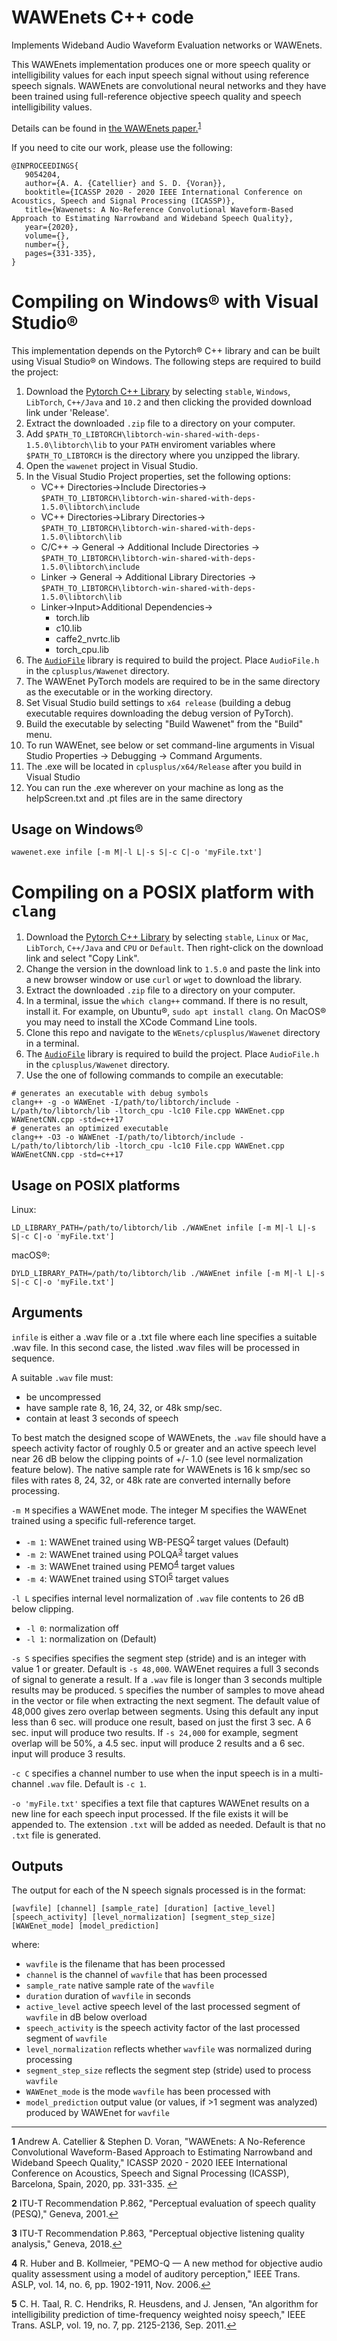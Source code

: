# WAWEnets C++ code

Implements Wideband Audio Waveform Evaluation networks or WAWEnets.

This WAWEnets implementation produces one or more speech quality or intelligibility values for each input speech signal without using reference speech signals.
WAWEnets are convolutional neural networks and they have been trained using full-reference objective speech quality and speech intelligibility values.

Details can be found in <a href="https://www.its.bldrdoc.gov/publications/3242.aspx" target="_blank">the WAWEnets paper.</a><sup id="wawenets">[1](#f1)</sup>

If you need to cite our work, please use the following:

```
@INPROCEEDINGS{
   9054204,
   author={A. A. {Catellier} and S. D. {Voran}},
   booktitle={ICASSP 2020 - 2020 IEEE International Conference on Acoustics, Speech and Signal Processing (ICASSP)},
   title={Wawenets: A No-Reference Convolutional Waveform-Based Approach to Estimating Narrowband and Wideband Speech Quality},
   year={2020},
   volume={},
   number={},
   pages={331-335},
}
```

# Compiling on Windows® with Visual Studio®

This implementation depends on the Pytorch® C++ library and can be  built using Visual Studio® on Windows. The following steps are required to build the project:

1. Download the [Pytorch C++ Library](https://pytorch.org/get-started/locally/) by selecting `stable`, `Windows`, `LibTorch`, `C++/Java` and `10.2` and then clicking the provided download link under 'Release'.
2. Extract the downloaded `.zip` file to a directory on your computer.
3. Add `$PATH_TO_LIBTORCH\libtorch-win-shared-with-deps-1.5.0\libtorch\lib` to your `PATH` enviroment variables where `$PATH_TO_LIBTORCH` is the directory where you unzipped the library.
4. Open the `wawenet` project in Visual Studio.
5. In the Visual Studio Project properties, set the following options:
    - VC++ Directories->Include Directories-> `$PATH_TO_LIBTORCH\libtorch-win-shared-with-deps-1.5.0\libtorch\include`
    - VC++ Directories->Library Directories-> `$PATH_TO_LIBTORCH\libtorch-win-shared-with-deps-1.5.0\libtorch\lib`
    - C/C++ -> General -> Additional Include Directories -> `$PATH_TO_LIBTORCH\libtorch-win-shared-with-deps-1.5.0\libtorch\include`
    - Linker -> General -> Additional Library Directories -> `$PATH_TO_LIBTORCH\libtorch-win-shared-with-deps-1.5.0\libtorch\lib`
    - Linker->Input>Additional Dependencies->
        - torch.lib
        - c10.lib
        - caffe2_nvrtc.lib
        - torch_cpu.lib
6. The [`AudioFile`](https://github.com/adamstark/AudioFile) library is required to build the project. Place `AudioFile.h` in the `cplusplus/Wawenet` directory.
7. The WAWEnet PyTorch models are required to be in the same directory as the executable or in the working directory.
8. Set Visual Studio build settings to `x64 release` (building a debug executable requires downloading the debug version of PyTorch).
9. Build the executable by selecting "Build Wawenet" from the "Build" menu.
10. To run WAWEnet, see below or set command-line arguments in Visual Studio Properties -> Debugging -> Command Arguments.
11. The .exe will be located in `cplusplus/x64/Release` after you build in Visual Studio
12. You can run the .exe wherever on your machine as long as the helpScreen.txt and .pt files are in the same directory

## Usage on Windows®

```
wawenet.exe infile [-m M|-l L|-s S|-c C|-o 'myFile.txt']
```

# Compiling on a POSIX platform with `clang`

1. Download the [Pytorch C++ Library](https://pytorch.org/get-started/locally/) by selecting `stable`, `Linux` or `Mac`, `LibTorch`, `C++/Java` and `CPU` or `Default`. Then right-click on the download link and select "Copy Link".
2. Change the version in the download link to `1.5.0` and paste the link into a new browser window or use `curl` or `wget` to download the library.
3. Extract the downloaded `.zip` file to a directory on your computer.
4. In a terminal, issue the `which clang++` command. If there is no result, install it. For example, on Ubuntu®, `sudo apt install clang`. On MacOS® you may need to install the XCode Command Line tools.
5. Clone this repo and navigate to the `WEnets/cplusplus/Wawenet` directory in a terminal.
6. The [`AudioFile`](https://github.com/adamstark/AudioFile) library is required to build the project. Place `AudioFile.h` in the `cplusplus/Wawenet` directory.
7. Use the one of following commands to compile an executable:

```shell
# generates an executable with debug symbols
clang++ -g -o WAWEnet -I/path/to/libtorch/include -L/path/to/libtorch/lib -ltorch_cpu -lc10 File.cpp WAWEnet.cpp WAWEnetCNN.cpp -std=c++17
# generates an optimized executable
clang++ -O3 -o WAWEnet -I/path/to/libtorch/include -L/path/to/libtorch/lib -ltorch_cpu -lc10 File.cpp WAWEnet.cpp WAWEnetCNN.cpp -std=c++17
```

## Usage on POSIX platforms

Linux:

```shell
LD_LIBRARY_PATH=/path/to/libtorch/lib ./WAWEnet infile [-m M|-l L|-s S|-c C|-o 'myFile.txt']
```

macOS®:

```shell
DYLD_LIBRARY_PATH=/path/to/libtorch/lib ./WAWEnet infile [-m M|-l L|-s S|-c C|-o 'myFile.txt'] 
```

## Arguments

`infile` is either a .wav file or a .txt file where each line specifies a suitable .wav file. In this second case, the listed .wav files will be processed in sequence.

A suitable `.wav` file must:

- be uncompressed
- have sample rate 8, 16, 24, 32, or 48k smp/sec.
- contain at least 3 seconds of speech


To best match the designed scope of WAWEnets, the `.wav` file should have a speech activity factor of roughly 0.5 or greater and an active speech level near 26 dB below the clipping points of +/- 1.0 (see level normalization feature below). The native sample rate for WAWEnets is 16 k smp/sec so files with rates 8, 24, 32, or 48k rate are converted internally before processing.

`-m M` specifies a WAWEnet mode. The integer M specifies the WAWEnet trained using a specific full-reference target.

- `-m 1`: WAWEnet trained using WB-PESQ<sup id="wbpesq">[2](#f2)</sup> target values (Default)
- `-m 2`: WAWEnet trained using POLQA<sup id="polqa">[3](#f3)</sup> target values
- `-m 3`: WAWEnet trained using PEMO<sup id="pemo">[4](#f4)</sup> target values
- `-m 4`: WAWEnet trained using STOI<sup id="stoi">[5](#f5)</sup> target values

`-l L` specifies internal level normalization of `.wav` file contents to 26 dB below clipping.

- `-l 0`: normalization off
- `-l 1`: normalization on (Default)

`-s S` specifies specifies the segment step (stride) and is an integer with value 1 or greater.  Default is `-s 48,000`. WAWEnet requires a full 3 seconds of signal to generate a result.  If a `.wav` file is longer than 3 seconds multiple results may be produced. `S` specifies the number of samples to move ahead in the vector or file when extracting the next segment. The default value of 48,000 gives zero overlap between segments. Using this default any input less than 6 sec. will produce one result, based on just the first 3 sec. A 6 sec. input will produce two results. If `-s 24,000` for example, segment overlap will be 50%, a 4.5 sec. input will produce 2 results and a 6 sec. input will produce 3 results.

`-c C` specifies a channel number to use when the input speech is in a multi-channel `.wav` file. Default is `-c 1`.

`-o 'myFile.txt'` specifies a text file that captures WAWEnet results on a new line for each speech input processed. If the file exists it will be appended to. The extension `.txt` will be added as needed. Default is that no `.txt` file is generated.

## Outputs

The output for each of the N speech signals processed is in the format:

```
[wavfile] [channel] [sample_rate] [duration] [active_level] [speech_activity] [level_normalization] [segment_step_size] [WAWEnet_mode] [model_prediction]
```

where:

- `wavfile` is the filename that has been processed
- `channel` is the channel of `wavfile` that has been processed
- `sample_rate` native sample rate of the `wavfile`
- `duration` duration of `wavfile` in seconds
- `active_level` active speech level of the last processed segment of `wavfile` in dB below overload
- `speech_activity` is the speech activity factor of the last processed segment of `wavfile`
- `level_normalization` reflects whether `wavfile` was normalized during processing
- `segment_step_size` reflects the segment step (stride) used to process `wavfile`
- `WAWEnet_mode` is the mode `wavfile` has been processed with
- `model_prediction` output value (or values, if >1 segment was analyzed) produced by WAWEnet for `wavfile`

-------------------------------------
<b id="f1">1</b> Andrew A. Catellier & Stephen D. Voran, "WAWEnets: A No-Reference Convolutional Waveform-Based Approach to Estimating Narrowband and Wideband Speech Quality," ICASSP 2020 - 2020 IEEE International Conference on Acoustics, Speech and Signal Processing (ICASSP), Barcelona, Spain, 2020, pp. 331-335. [↩](#wawenets)

<b id="f2">2</b> ITU-T Recommendation P.862, "Perceptual evaluation of speech quality (PESQ)," Geneva, 2001.[↩](#wbqesq)

<b id="f3">3</b> ITU-T Recommendation P.863, "Perceptual objective listening quality analysis," Geneva, 2018.[↩](#polqa)

<b id="f4">4</b> R. Huber and B. Kollmeier, "PEMO-Q — A new method for objective audio quality assessment using a model of auditory perception," IEEE Trans. ASLP, vol. 14, no. 6, pp. 1902-1911, Nov. 2006.[↩](#pemo)

<b id="f5">5</b> C. H. Taal, R. C. Hendriks, R. Heusdens, and J. Jensen, "An algorithm for intelligibility prediction of time-frequency weighted noisy speech," IEEE Trans. ASLP, vol. 19, no. 7, pp. 2125-2136, Sep. 2011.[↩](#stoi)
